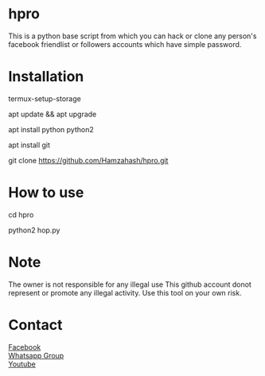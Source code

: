 # hpro 

This is a python base script from which you can hack or clone any person's facebook friendlist or followers accounts which have simple password.


# Installation

termux-setup-storage <br>

apt update && apt upgrade

apt install python python2

apt install git

git clone https://github.com/Hamzahash/hpro.git

# How to use

cd hpro

python2 hop.py


# Note
The owner is not responsible for any illegal use
This github account donot represent or promote any illegal activity. Use this tool on your own risk.


# Contact<br>
<a href='https://facebook.com/mhamza1626' target=_blank>Facebook</a> <br>
<a href='https://chat.whatsapp.com/EogRFxc8GuXBFnBlZ3w4Cm' target=_blank>Whatsapp Group</a> <br>
<a href='https://youtube.com/c/HsOfficials' target=_blank>Youtube</a> 
